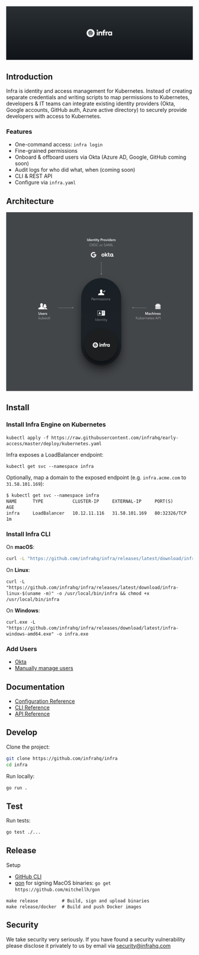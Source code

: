 <br/>
<p align="center">
  <img src="./docs/images/header.svg" width="838" />
</p>

## Introduction
Infra is identity and access management for Kubernetes. Instead of creating separate credentials and writing scripts to map permissions to Kubernetes, developers & IT teams can integrate existing identity providers (Okta, Google accounts, GitHub auth, Azure active directory) to securely provide developers with access to Kubernetes.

### Features
* One-command access: `infra login`
* Fine-grained permissions
* Onboard & offboard users via Okta (Azure AD, Google, GitHub coming soon)
* Audit logs for who did what, when (coming soon)
* CLI & REST API
* Configure via `infra.yaml`

## Architecture

<p align="center">
  <img width="838" src="./docs/images/arch.svg" />
</p>

## Install

### Install Infra Engine on Kubernetes

```
kubectl apply -f https://raw.githubusercontent.com/infrahq/early-access/master/deploy/kubernetes.yaml
```

Infra exposes a LoadBalancer endpoint:

```
kubectl get svc --namespace infra
```

Optionally, map a domain to the exposed endpoint (e.g. `infra.acme.com` to `31.58.101.169`):

```
$ kubectl get svc --namespace infra
NAME      TYPE           CLUSTER-IP     EXTERNAL-IP     PORT(S)        AGE
infra     LoadBalancer   10.12.11.116   31.58.101.169   80:32326/TCP   1m
```

### Install Infra CLI

On **macOS**:

```bash
curl -L "https://github.com/infrahq/infra/releases/latest/download/infra-darwin-$(uname -m)" -o /usr/local/bin/infra && chmod +x /usr/local/bin/infra
```

On **Linux**:

```
curl -L "https://github.com/infrahq/infra/releases/latest/download/infra-linux-$(uname -m)" -o /usr/local/bin/infra && chmod +x /usr/local/bin/infra
```

On **Windows**:

```
curl.exe -L "https://github.com/infrahq/infra/releases/download/latest/infra-windows-amd64.exe" -o infra.exe
```

### Add Users
* [Okta](./docs/okta.md)
* [Manually manage users](./docs/manual.md)


## Documentation
* [Configuration Reference](./docs/configuration.md)
* [CLI Reference](./docs/cli.md)
* [API Reference](./docs/api.md)


## Develop

Clone the project:

```bash
git clone https://github.com/infrahq/infra
cd infra
```

Run locally:

```bash
go run .
```

## Test

Run tests:

```bash
go test ./...
```

## Release

Setup

* [GitHub CLI](https://github.com/cli/cli)
* [gon](https://github.com/mitchellh/gon) for signing MacOS binaries: `go get https://github.com/mitchellh/gon`

```
make release         # Build, sign and upload binaries
make release/docker  # Build and push Docker images
```

## Security
We take security very seriously. If you have found a security vulnerability please disclose it privately to us by email via [security@infrahq.com](mailto:security@infrahq.com)
